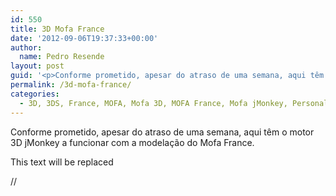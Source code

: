 ```yaml
---
id: 550
title: 3D Mofa France
date: '2012-09-06T19:37:33+00:00'
author: 
  name: Pedro Resende
layout: post
guid: '<p>Conforme prometido, apesar do atraso de uma semana, aqui têm o motor 3D jMonkey a funcionar com a modelação do Mofa France.</p><p>This text will be replaced</p><p>// </p>'
permalink: /3d-mofa-france/
categories:
  - 3D, 3DS, France, MOFA, Mofa 3D, MOFA France, Mofa jMonkey, Personal, Software
---
```

Conforme prometido, apesar do atraso de uma semana, aqui têm o motor 3D jMonkey a funcionar com a modelação do Mofa France.

This text will be replaced

//